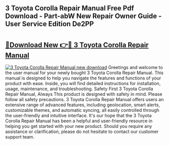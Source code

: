 ## 3 Toyota Corolla Repair Manual Free Pdf Download - Part-abW New Repair Owner Guide - User Service Edition De2PP

# <h2><a href="http://bc77494.oget.top/?id=3+Toyota+Corolla+Repair+Manual">🔗Download New 👉🔴 3 Toyota Corolla Repair Manual</a></h2>

[![3 Toyota Corolla Repair Manual new download](https://i.imgur.com/5g1atiW.png)](http://bc77494.oget.top/?id=3+Toyota+Corolla+Repair+Manual)
Greetings and welcome to the user manual for your newly bought 3 Toyota Corolla Repair Manual. This manual is designed to help you navigate the features and functions of your product with ease. Inside, you will find detailed instructions for installation, usage, maintenance, and troubleshooting. Safety First 3 Toyota Corolla Repair Manual, Always This product is designed with safety in mind. Please follow all safety precautions. 3 Toyota Corolla Repair Manual offers users an extensive range of advanced features, including geolocation, smart alerts, customizable themes, and automatic syncing, all easily controlled through the user-friendly and intuitive interface. It's our hope that the 3 Toyota Corolla Repair Manual has been a helpful and user-friendly resource in helping you get started with your new product. Should you require any assistance or clarification, please do not hesitate to contact our customer support team.
